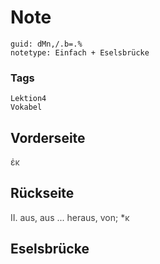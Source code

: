 # Note
```
guid: dMn,/.b=.%
notetype: Einfach + Eselsbrücke
```

### Tags
```
Lektion4
Vokabel
```

## Vorderseite
<span style="color: rgb(62, 62, 62);">ἐκ</span>

## Rückseite
<span style="color: rgb(62, 62, 62);">II. aus, aus ... heraus, von; *κ</span>

## Eselsbrücke

